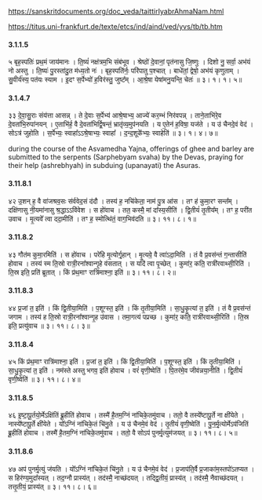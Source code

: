 https://sanskritdocuments.org/doc_veda/taittirIyabrAhmaNam.html

https://titus.uni-frankfurt.de/texte/etcs/ind/aind/ved/yvs/tb/tb.htm

#### 3.1.1.5
५ बृह॒स्पतिः॑ प्रथ॒मं जाय॑मानः । ति॒ष्यं॑ नक्ष॑त्रम॒भि संब॑भूव ।
   श्रेष्ठो॑ दे॒वानां॒ पृत॑नासु जि॒ष्णुः । दिशो नु॒ सर्वा॒ अभ॑यं नो अस्तु ।
   ति॒ष्यः॑ पु॒रस्ता॑दु॒त म॑ध्य॒तो नः॑ । बृह॒स्पति॑र्नः॒ परि॑पातु प॒श्चात्
   । बाधे॑तां॒ द्वेषो॒ अभ॑यं कृणुताम् । सु॒वीर्य॑स्य॒ पत॑यः स्याम । इ॒दꣳ
   स॒र्पेभ्यो॑ ह॒विर॑स्तु॒ जुष्ट᳚म् । आ॒श्रे॒षा येषा॑मनु॒यन्ति॒ चेतः॑ ॥ ३। १। १। ५॥
#### 3.1.4.7

३३ दे॒वा॒सु॒राः संय॑त्ता आसन्न् । ते दे॒वाः स॒र्पेभ्य॑ आश्रे॒षाभ्य॒ आज्ये॑
 कर॒म्भं निर॑वपन्न् । ताने॒ताभि॑रे॒व दे॒वता॑भि॒रुपा॑नयन् । ए॒ताभि॑र्ह॒ वै
 दे॒वता॑भिर्द्वि॒षन्तं॒ भ्रातृ॑व्य॒मुप॑नयति । य ए॒तेन॑ ह॒विषा॒ यज॑ते ।
 य उ॑ चैनदे॒वं वेद॑ । सोऽत्र॑ जुहोति । स॒र्पेभ्यः॒ स्वाहा᳚ऽऽश्रे॒षाभ्यः॒
 स्वाहा᳚ । द॒न्द॒शूके᳚भ्यः॒ स्वाहेति॑ ॥ ३। १। ४। ७॥

during the course of the Asvamedha Yajna, offerings of  ghee and barley are submitted to the serpents (Sarphebyam svaha) by the Devas, praying for their help (ashrebhyah)  in subduing  (upanayati) the Asuras.

#### 3.11.8.1
४२ उ॒शन् ह॒ वै वा॑जश्रव॒सः स॑र्ववेद॒सं द॑दौ । तस्य॑ ह॒ नचि॑केता॒
नाम॑ पु॒त्र आ॑स । तꣳ ह॑ कुमा॒रꣳ सन्त᳚म् । दक्षि॑णासु नी॒यमा॑नासु
श्र॒द्धाऽऽवि॑वेश । स हो॑वाच । तत॒ कस्मै॒ मां दा᳚स्य॒सीति॑ । द्वि॒तीयं॑
तृ॒तीय᳚म् । तꣳ ह॒ परी॑त उवाच । मृ॒त्यवे᳚ त्वा ददा॒मीति॑ । तꣳ ह॒
स्मोत्थि॑तं॒ वाग॒भिव॑दति ॥ ३। ११। ८। १॥
#### 3.11.8.2
४३ गौत॑म कुमा॒रमिति॑ । स हो॑वाच । परे॑हि मृ॒त्योर्गृ॒हान् । मृ॒त्यवे॒
वै त्वा॑ऽदा॒मिति॑ । तं वै प्र॒वस॑न्तं ग॒न्तासीति॑ होवाच । तस्य॑ स्म ति॒स्रो
रात्री॒रना᳚श्वान्गृ॒हे व॑सतात् । स यदि॑ त्वा पृ॒च्छेत् । कुमा॑र॒ कति॒
रात्री॑रवाथ्सी॒रिति॑ । ति॒स्र इति॒ प्रति॑ ब्रूतात् । किं प्र॑थ॒माꣳ रात्रि॑माश्ना॒
इति॑ ॥ ३। ११। ८। २॥
#### 3.11.8.3
४४ प्र॒जां त॒ इति॑ । किं द्वि॒तीया॒मिति॑ । प॒शूग्स्त॒ इति॑ । किं तृ॒तीया॒मिति॑ । सा॒धु॒कृ॒त्यां त॒ इति॑ । तं वै प्र॒वस॑न्तं जगाम । तस्य॑ ह ति॒स्रो
रात्री॒रना᳚श्वान्गृ॒ह उ॑वास । तमा॒गत्य॑ पप्रच्छ । कुमा॑र॒ कति॒
 रात्री॑रवाथ्सी॒रिति॑ । ति॒स्र इति॒ प्रत्यु॑वाच ॥ ३। ११। ८। ३॥
#### 3.11.8.4
४५ किं प्र॑थ॒माꣳ रात्रि॑माश्ना॒ इति॑ । प्र॒जां त॒ इति॑ । किं द्वि॒तीया॒मिति॑
। प॒शूग्स्त॒ इति॑ । किं तृ॒तीया॒मिति॑ । सा॒धु॒कृ॒त्यां त॒ इति॑ । नम॑स्ते
अस्तु भगव॒ इति॑ होवाच । वरं॑ वृणी॒ष्वेति॑ । पि॒तर॑मे॒व जीव॑न्नया॒नीति॑
। द्वि॒तीयं॑ वृणी॒ष्वेति॑ ॥ ३। ११। ८। ४॥
#### 3.11.8.5
४६ इ॒ष्टा॒पू॒र्तयो॒र्मेऽक्षि॑तिं ब्रू॒हीति॑ होवाच । तस्मै॑ है॒तम॒ग्निं
 ना॑चिके॒तमु॑वाच । ततो॒ वै तस्ये᳚ष्टापू॒र्ते ना क्षी॑येते । नास्ये᳚ष्टापू॒र्ते
 क्षी॑येते । यो᳚ऽग्निं ना॑चिके॒तं चि॑नु॒ते । य उ॑ चैनमे॒वं वेद॑ । तृ॒तीयं॑
 वृणी॒ष्वेति॑ । पु॒न॒र्मृ॒त्योर्मेऽप॑जितिं ब्रू॒हीति॑ होवाच । तस्मै॑ है॒तम॒ग्निं
 ना॑चिके॒तमु॑वाच । ततो॒ वै सोऽप॑ पुनर्मृ॒त्युम॑जयत् ॥ ३। ११। ८। ५॥
#### 3.11.8.6
४७ अप॑ पुनर्मृ॒त्युं ज॑यति । यो᳚ऽग्निं ना॑चिके॒तं चि॑नु॒ते । य उ॑ चैनमे॒वं
 वेद॑ । प्र॒जाप॑ति॒र्वै प्र॒जाका॑म॒स्तपो॑ऽतप्यत । स हिर॑ण्य॒मुदा᳚स्यत् ।
 तद॒ग्नौ प्रास्य॑त् । तद॑स्मै॒ नाच्छ॑दयत् । तद्द्वि॒तीयं॒ प्रास्य॑त् । तद॑स्मै॒
 नैवाच्छ॑दयत् । तत्तृ॒तीयं॒ प्रास्य॑त् ॥ ३। ११। ८। ६॥